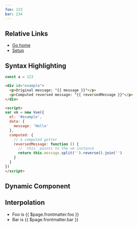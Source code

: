 ```yaml
---
foo: 123
bar: 234
---
```


## Relative Links

- [Go home](../README.md)
- [Setup](../setup.md)

## Syntax Highlighting

``` js
const a = 123
```

``` html
<div id="example">
  <p>Original message: "{{ message }}"</p>
  <p>Computed reversed message: "{{ reversedMessage }}"</p>
</div>

<script>
var vm = new Vue({
  el: '#example',
  data: {
    message: 'Hello'
  },
  computed: {
    // a computed getter
    reversedMessage: function () {
      // `this` points to the vm instance
      return this.message.split('').reverse().join('')
    }
  }
})
</script>
```

## Dynamic Component

<demo-1 vue></demo-1>

## Interpolation

- Foo is {{ $page.frontmatter.foo }}
- Bar is {{ $page.frontmatter.bar }}
